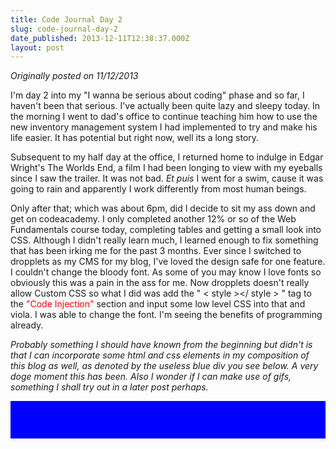 ```yaml
---
title: Code Journal Day 2
slug: code-journal-day-2
date_published: 2013-12-11T12:38:37.000Z
layout: post
---
```


*Originally posted on 11/12/2013*

I'm day 2 into my "I wanna be serious about coding" phase and so far, I haven't been that serious. I've actually been quite lazy and sleepy today. In the morning I went to dad's office to continue teaching him how to use the new inventory management system I had implemented to try and make his life easier. It has potential but right now, well its a long story. 

Subsequent to my half day at the office, I returned home to indulge in Edgar Wright's The Worlds End, a film I had been longing to view with my eyeballs since I saw the trailer. It was not bad. *Et puis* I went for a swim, cause it was going to rain and apparently I work differently from most human beings. 

Only after that; which was about 6pm, did I decide to sit my ass down and get on codeacademy. I only completed another 12% or so of the Web Fundamentals course today, completing tables and getting a small look into CSS. Although I didn't really learn much, I learned enough to fix something that has been irking me for the past 3 months. Ever since I switched to dropplets as my CMS for my blog, I've loved the design safe for one feature. I couldn't change the bloody font. As some of you may know I love fonts so obviously this was a pain in the ass for me. Now dropplets doesn't really allow Custom CSS so what I did was add the " < style ></ style > " tag to the <span style="color:red">"Code Injection"</span> section and input some low level CSS into that and viola. I was able to change the font. I'm seeing the benefits of programming already.

<em>Probably something I should have known from the beginning but didn't is that I can incorporate some html and css elements in my composition of this blog as well, as denoted by the useless blue div you see below. A very doge moment this has been. Also I wonder if I can make use of gifs, something I shall try out in a later post perhaps. </em>
<br>
>
<div style="widht: 60px; height:60px; background-color:blue"></div>

